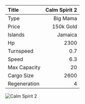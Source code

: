 |Title        | Calm Spirit 2
|:-|-:
|Type         | Big Mama
|Price        | 150k Gold    
|Islands      | Jamaica
|Hp           | 2300
|Turnspeed    | 0.7
|Speed        | 6.3
|Max Capacity | 20
|Cargo Size   | 2600
|Regeneration | 4

<img src="/assets/img/ships/calmSpirit.png" alt="Calm Spirit 2">
